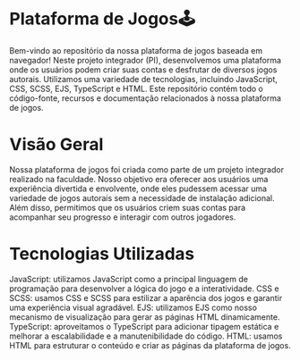 # <span style="font-size:30px;">Plataforma de Jogos🕹️</span>
Bem-vindo ao repositório da nossa plataforma de jogos baseada em navegador! Neste projeto integrador (PI), desenvolvemos uma plataforma onde os usuários podem criar suas contas e desfrutar de diversos jogos autorais. Utilizamos uma variedade de tecnologias, incluindo JavaScript, CSS, SCSS, EJS, TypeScript e HTML. Este repositório contém todo o código-fonte, recursos e documentação relacionados à nossa plataforma de jogos.

# <span style="font-size:30px;">Visão Geral</span>
Nossa plataforma de jogos foi criada como parte de um projeto integrador realizado na faculdade. Nosso objetivo era oferecer aos usuários uma experiência divertida e envolvente, onde eles pudessem acessar uma variedade de jogos autorais sem a necessidade de instalação adicional. Além disso, permitimos que os usuários criem suas contas para acompanhar seu progresso e interagir com outros jogadores.

# <span style="font-size:30px;">Tecnologias Utilizadas</span>
JavaScript: utilizamos JavaScript como a principal linguagem de programação para desenvolver a lógica do jogo e a interatividade.
CSS e SCSS: usamos CSS e SCSS para estilizar a aparência dos jogos e garantir uma experiência visual agradável.
EJS: utilizamos EJS como nosso mecanismo de visualização para gerar as páginas HTML dinamicamente.
TypeScript: aproveitamos o TypeScript para adicionar tipagem estática e melhorar a escalabilidade e a manutenibilidade do código.
HTML: usamos HTML para estruturar o conteúdo e criar as páginas da plataforma de jogos.

